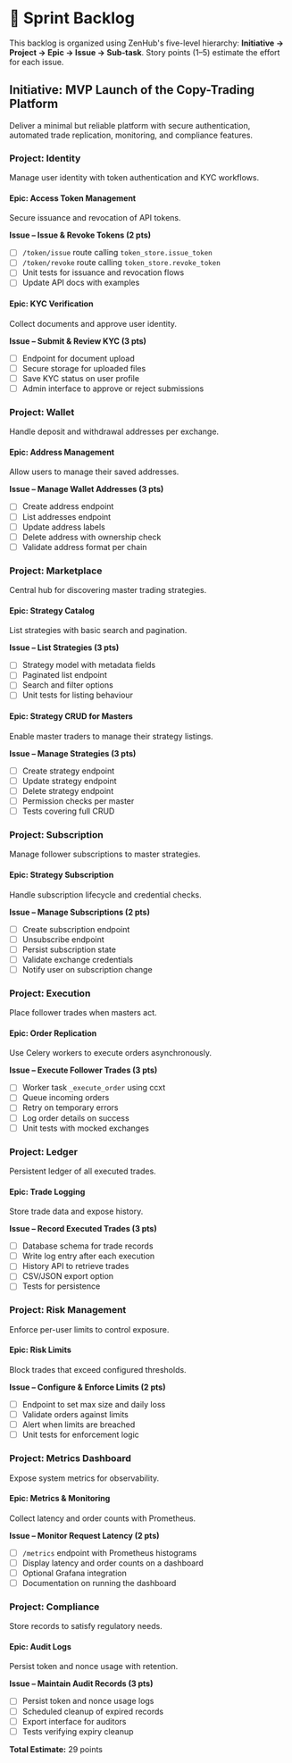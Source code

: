 # 📂 Sprint Backlog

This backlog is organized using ZenHub's five-level hierarchy: **Initiative → Project → Epic → Issue → Sub‑task**. Story points (1–5) estimate the effort for each issue.

## Initiative: MVP Launch of the Copy-Trading Platform
Deliver a minimal but reliable platform with secure authentication, automated trade replication, monitoring, and compliance features.

### Project: Identity
Manage user identity with token authentication and KYC workflows.

#### Epic: Access Token Management
Secure issuance and revocation of API tokens.

**Issue – Issue & Revoke Tokens (2 pts)**
- [ ] `/token/issue` route calling `token_store.issue_token`
- [ ] `/token/revoke` route calling `token_store.revoke_token`
- [ ] Unit tests for issuance and revocation flows
- [ ] Update API docs with examples

#### Epic: KYC Verification
Collect documents and approve user identity.

**Issue – Submit & Review KYC (3 pts)**
- [ ] Endpoint for document upload
- [ ] Secure storage for uploaded files
- [ ] Save KYC status on user profile
- [ ] Admin interface to approve or reject submissions

### Project: Wallet
Handle deposit and withdrawal addresses per exchange.

#### Epic: Address Management
Allow users to manage their saved addresses.

**Issue – Manage Wallet Addresses (3 pts)**
- [ ] Create address endpoint
- [ ] List addresses endpoint
- [ ] Update address labels
- [ ] Delete address with ownership check
- [ ] Validate address format per chain

### Project: Marketplace
Central hub for discovering master trading strategies.

#### Epic: Strategy Catalog
List strategies with basic search and pagination.

**Issue – List Strategies (3 pts)**
- [ ] Strategy model with metadata fields
- [ ] Paginated list endpoint
- [ ] Search and filter options
- [ ] Unit tests for listing behaviour

#### Epic: Strategy CRUD for Masters
Enable master traders to manage their strategy listings.

**Issue – Manage Strategies (3 pts)**
- [ ] Create strategy endpoint
- [ ] Update strategy endpoint
- [ ] Delete strategy endpoint
- [ ] Permission checks per master
- [ ] Tests covering full CRUD

### Project: Subscription
Manage follower subscriptions to master strategies.

#### Epic: Strategy Subscription
Handle subscription lifecycle and credential checks.

**Issue – Manage Subscriptions (2 pts)**
- [ ] Create subscription endpoint
- [ ] Unsubscribe endpoint
- [ ] Persist subscription state
- [ ] Validate exchange credentials
- [ ] Notify user on subscription change

### Project: Execution
Place follower trades when masters act.

#### Epic: Order Replication
Use Celery workers to execute orders asynchronously.

**Issue – Execute Follower Trades (3 pts)**
- [ ] Worker task `_execute_order` using ccxt
- [ ] Queue incoming orders
- [ ] Retry on temporary errors
- [ ] Log order details on success
- [ ] Unit tests with mocked exchanges

### Project: Ledger
Persistent ledger of all executed trades.

#### Epic: Trade Logging
Store trade data and expose history.

**Issue – Record Executed Trades (3 pts)**
- [ ] Database schema for trade records
- [ ] Write log entry after each execution
- [ ] History API to retrieve trades
- [ ] CSV/JSON export option
- [ ] Tests for persistence

### Project: Risk Management
Enforce per-user limits to control exposure.

#### Epic: Risk Limits
Block trades that exceed configured thresholds.

**Issue – Configure & Enforce Limits (2 pts)**
- [ ] Endpoint to set max size and daily loss
- [ ] Validate orders against limits
- [ ] Alert when limits are breached
- [ ] Unit tests for enforcement logic

### Project: Metrics Dashboard
Expose system metrics for observability.

#### Epic: Metrics & Monitoring
Collect latency and order counts with Prometheus.

**Issue – Monitor Request Latency (2 pts)**
- [ ] `/metrics` endpoint with Prometheus histograms
- [ ] Display latency and order counts on a dashboard
- [ ] Optional Grafana integration
- [ ] Documentation on running the dashboard

### Project: Compliance
Store records to satisfy regulatory needs.

#### Epic: Audit Logs
Persist token and nonce usage with retention.

**Issue – Maintain Audit Records (3 pts)**
- [ ] Persist token and nonce usage logs
- [ ] Scheduled cleanup of expired records
- [ ] Export interface for auditors
- [ ] Tests verifying expiry cleanup

**Total Estimate:** 29 points
